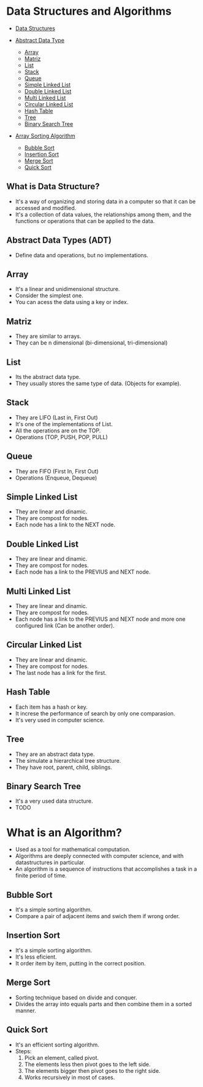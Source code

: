 # Data Structures and Algorithms

* [Data Structures](#data-structures)
* [Abstract Data Type](#abstract-data-type)
    * [Array](#array)
    * [Matriz](#matriz)    
    * [List](#list)
    * [Stack](#stack)
    * [Queue](#queue)
    * [Simple Linked List](#simple-linked-list)
    * [Double Linked List](#double-linked-list)
    * [Multi Linked List](#multi-linked-list)
    * [Circular Linked List](#circular-linked-list)    
    * [Hash Table](#hash-table)
    * [Tree](#tree)
    * [Binary Search Tree](#binary-search-tree)

* [Array Sorting Algorithm](#what-is-an-algorithm?)
    * [Bubble Sort](#bubble-sort)
    * [Insertion Sort](#insertion-sort)
    * [Merge Sort](#merge-sort)
    * [Quick Sort](#quick-sort)

## What is Data Structure?
- It's a way of organizing and storing data in a computer so that it can be accessed and modified.
- It's a collection of data values, the relationships among them, and the functions or operations that can be applied to the data.

## Abstract Data Types (ADT)
- Define data and operations, but no implementations.

## Array
- It's a linear and unidimensional structure.
- Consider the simplest one.
- You can acess the data using a key or index.

## Matriz
- They are similar to arrays.
- They can be n dimensional (bi-dimensional, tri-dimensional)

## List
- Its the abstract data type.
- They usually stores the same type of data. (Objects for example).

## Stack
- They are LIFO (Last in, First Out)
- It's one of the implementations of List.
- All the operations are on the TOP.
- Operations (TOP, PUSH, POP, PULL)

## Queue
- They are FIFO (First In, First Out)
- Operations (Enqueue, Dequeue)

## Simple Linked List
- They are linear and dinamic.
- They are compost for nodes.
- Each node has a link to the NEXT node.

## Double Linked List
- They are linear and dinamic.
- They are compost for nodes.
- Each node has a link to the PREVIUS and NEXT node.

## Multi Linked List
- They are linear and dinamic.
- They are compost for nodes.
- Each node has a link to the PREVIUS and NEXT node and more one configured link (Can be another order).

## Circular Linked List
- They are linear and dinamic.
- They are compost for nodes.
- The last node has a link for the first.

## Hash Table
- Each item has a hash or key.
- It increse the performance of search by only one comparasion.
- It's very used in computer science.

## Tree
- They are an abstract data type.
- The simulate a hierarchical tree structure.
- They have root, parent, child, siblings.

## Binary Search Tree
- It's a very used data structure.
- TODO

# What is an Algorithm?
- Used as a tool for mathematical computation.
- Algorithms are deeply connected with computer science, and with datastructures in particular. 
- An algorithm is a sequence of instructions that accomplishes a task in a finite period of time. 

## Bubble Sort
- It's a simple sorting algorithm.
- Compare a pair of adjacent items and swich them if wrong order.

## Insertion Sort
- It's a simple sorting algorithm.
- It's less eficient.
- It order item by item, putting in the correct position.

## Merge Sort
- Sorting technique based on divide and conquer.
- Divides the array into equals parts and then combine them in a sorted manner.

## Quick Sort
- It's an efficient sorting algorithm.
- Steps:
    1) Pick an element, called pivot.
    2) The elements less then pivot goes to the left side.
    3) The elements bigger then pivot goes to the right side.
    4) Works recursively in most of cases.